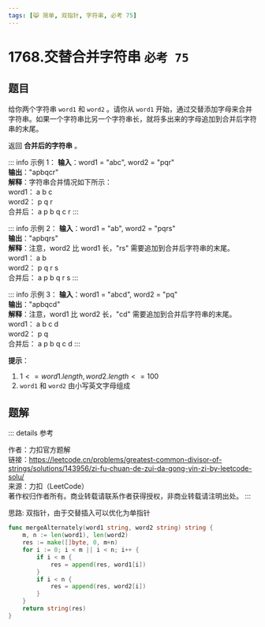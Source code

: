 ```yaml
---
tags: [😸 简单, 双指针, 字符串, 必考 75]
---
```


# 1768.交替合并字符串 `必考 75`

## 题目

给你两个字符串 `word1` 和 `word2` 。请你从 `word1` 开始，通过交替添加字母来合并字符串。如果一个字符串比另一个字符串长，就将多出来的字母追加到合并后字符串的末尾。

返回 **合并后的字符串** 。

::: info 示例 1：
**输入**：word1 = "abc", word2 = "pqr"  
**输出**："apbqcr"  
**解释**：字符串合并情况如下所示：  
word1： a b c  
word2： p q r  
合并后： a p b q c r
:::

::: info 示例 2：
**输入**：word1 = "ab", word2 = "pqrs"  
**输出**："apbqrs"  
**解释**：注意，word2 比 word1 长，"rs" 需要追加到合并后字符串的末尾。  
word1： a b  
word2： p q r s  
合并后： a p b q r s
:::

::: info 示例 3：
**输入**：word1 = "abcd", word2 = "pq"  
**输出**："apbqcd"  
**解释**：注意，word1 比 word2 长，"cd" 需要追加到合并后字符串的末尾。  
word1： a b c d  
word2： p q  
合并后： a p b q c d
:::

**提示**：

1. $1 <= word1.length, word2.length <= 100$
2. `word1` 和 `word2` 由小写英文字母组成

## 题解

::: details 参考

作者：力扣官方题解  
链接：<https://leetcode.cn/problems/greatest-common-divisor-of-strings/solutions/143956/zi-fu-chuan-de-zui-da-gong-yin-zi-by-leetcode-solu/>  
来源：力扣（LeetCode）  
著作权归作者所有。商业转载请联系作者获得授权，非商业转载请注明出处。
:::

思路: 双指针，由于交替插入可以优化为单指针

```go
func mergeAlternately(word1 string, word2 string) string {
	m, n := len(word1), len(word2)
	res := make([]byte, 0, m+n)
	for i := 0; i < m || i < n; i++ {
		if i < m {
			res = append(res, word1[i])
		}
		if i < n {
			res = append(res, word2[i])
		}
	}
	return string(res)
}
```
